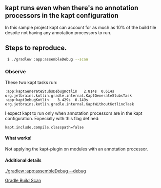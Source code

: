 ## kapt runs even when there's no annotation processors in the kapt configuration

In this sample project kapt can account for as much as 10% of the build tile despite not having any
annotation processors to run.

## Steps to reproduce.


```bash
 $ ./gradlew :app:assembleDebug --scan
```

### Observe

These two kapt tasks run:

```
:app:kaptGenerateStubsDebugKotlin   2.814s  0.614s	org.jetbrains.kotlin.gradle.internal.KaptGenerateStubsTask
:app:kaptDebugKotlin    3.429s	0.149s	org.jetbrains.kotlin.gradle.internal.KaptWithoutKotlincTask

```

I expect kapt to run only when annotation processors are in the kapt configuration. Expecially with this flag defined:

```
kapt.include.compile.classpath=false
```

#### What works!

Not applying the kapt-plugin on modules with an annotation processor.

#### Additional details

[./gradlew :app:assembleDebug --debug](https://github.com/tevjef/android-bugs/blob/kapt_runs_enexpectedly/debug.txt)

[Gradle Build Scan](https://scans.gradle.com/s/wh7mid6etr2je)